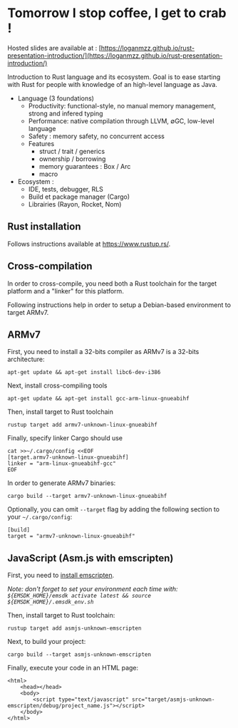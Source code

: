 # Tomorrow I stop coffee, I get to crab !

Hosted slides are available at : [https://loganmzz.github.io/rust-presentation-introduction/](https://loganmzz.github.io/rust-presentation-introduction/)

Introduction to Rust language and its ecosystem. Goal is to ease starting with Rust for people with knowledge of an high-level language as Java.

* Language (3 foundations)
  * Productivity: functional-style, no manual memory management, strong and infered typing
  * Performance: native compilation through LLVM, ∅GC, low-level language
  * Safety : memory safety, no concurrent access
  * Features
    * struct / trait / generics
    * ownership / borrowing
    * memory guarantees : Box / Arc
    * macro
* Ecosystem :
  * IDE, tests, debugger, RLS
  * Build et package manager (Cargo)
  * Librairies (Rayon, Rocket, Nom)

## Rust installation

Follows instructions available at https://www.rustup.rs/.

## Cross-compilation

In order to cross-compile, you need both a Rust toolchain for the target platform and a "linker" for this platform.

Following instructions help in order to setup a Debian-based environment to target ARMv7.

## ARMv7

First, you need to install a 32-bits compiler as ARMv7 is a 32-bits architecture:

```
apt-get update && apt-get install libc6-dev-i386
```

Next, install cross-compiling tools

```
apt-get update && apt-get install gcc-arm-linux-gnueabihf
```

Then, install target to Rust toolchain

```
rustup target add armv7-unknown-linux-gnueabihf
```

Finally, specify linker Cargo should use

```
cat >>~/.cargo/config <<EOF
[target.armv7-unknown-linux-gnueabihf]
linker = "arm-linux-gnueabihf-gcc"
EOF
```

In order to generate ARMv7 binaries:

```
cargo build --target armv7-unknown-linux-gnueabihf
```

Optionally, you can omit `--target` flag by adding the following section to your `~/.cargo/config`:

```
[build]
target = "armv7-unknown-linux-gnueabihf"
```

## JavaScript (Asm.js with emscripten)

First, you need to [install emscripten](http://kripken.github.io/emscripten-site/docs/getting_started/downloads.html).

_Note: don't forget to set your environment each time with: `${EMSDK_HOME}/emsdk activate latest && source ${EMSDK_HOME}/.emsdk_env.sh`_

Then, install target to Rust toolchain:

```
rustup target add asmjs-unknown-emscripten
```

Next, to build your project:

```
cargo build --target asmjs-unknown-emscripten
```

Finally, execute your code in an HTML page:

```
<html>
    <head></head>
    <body>
        <script type="text/javascript" src="target/asmjs-unknown-emscripten/debug/project_name.js"></script>
    </body>
</html>
```
